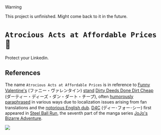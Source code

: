 > [!WARNING]  
> This project is unfinished. Might come back to it in the future.  

# `Atrocious Acts at Affordable Prices` 🫣

Protect your Linkedin.

## References

The name `Atrocious Acts at Affordable Prices` is in reference to [Funny Valentine's](https://jojo.fandom.com/wiki/Funny_Valentine) (ファニー・ヴァレンタイン) [stand](https://jojo.fandom.com/wiki/Stand) [Dirty Deeds Done Dirt Cheap](https://jojo.fandom.com/wiki/Dirty_Deeds_Done_Dirt_Cheap) (ダーティー・ディーズ・ダン・ダート・チープ), often [humorously paraphrased](https://www.reddit.com/r/StardustCrusaders/comments/fo10za/dirty_deeds_done_dirt_cheep_atrocious_acts_at/) in various ways due to localization issues arising from fan translations and the [notorious English dub](https://www.reddit.com/r/StardustCrusaders/comments/1anw290/whats_your_guys_opinion_on_the_english_dub_of_jojo/). [D4C](https://jojo.fandom.com/wiki/Dirty_Deeds_Done_Dirt_Cheap) (ディー･フォー･シー) first appeared in [Steel Ball Run](https://jojo.fandom.com/wiki/Steel_Ball_Run), the seventh part of the manga series [JoJo's Bizarre Adventure](https://jojo.fandom.com/wiki/JoJo%27s_Bizarre_Adventure).

![](https://static.wikia.nocookie.net/jjba/images/4/4d/D4c_sbr69.png/revision/latest?cb=20160323142852)
